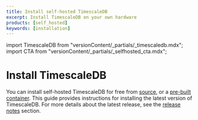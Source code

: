 ```yaml
---
title: Install self-hosted TimescaleDB
excerpt: Install TimescaleDB on your own hardware
products: [self_hosted]
keywords: [installation]
---
```


import TimescaleDB from "versionContent/_partials/_timescaledb.mdx";
import CTA from "versionContent/_partials/_selfhosted_cta.mdx";

# Install TimescaleDB

<TimescaleDB />
<CTA />

You can install self-hosted TimescaleDB for free from
[source][self-hosted-source], or a [pre-built container][self-hosted-container].
This guide provides instructions for installing the latest version of
TimescaleDB. For more details about the latest release, see the
[release notes][release-notes] section.

<Installation />

[self-hosted-source]: /self-hosted/:currentVersion:/install/installation-source/
[self-hosted-container]: /self-hosted/:currentVersion:/install/installation-docker/
[release-notes]: https://github.com/timescale/timescaledb/releases
